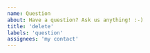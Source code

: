 ```yaml
---
name: Question
about: Have a question? Ask us anything! :-)
title: 'delete'
labels: 'question'
assignees: 'my contact'
---
```

